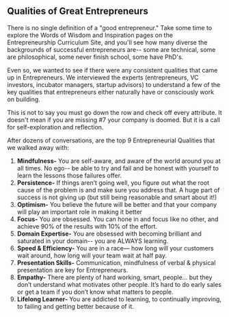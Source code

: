 ## Qualities of Great Entrepreneurs

There is no single definition of a "good entrepreneur." Take some time to explore the Words of Wisdom and Inspiration pages on the Entrepreneurship Curriculum Site, and you'll see how many diverse the backgrounds of successful entrepreneurs are-- some are technical, some are philosophical, some never finish school, some have PhD's. 

Even so, we wanted to see if there were any consistent qualities that came up in Entrepreneurs. We interviewed the experts (entrepreneurs, VC investors, incubator managers, startup advisors) to understand a few of the key qualities that entrepreneurs either naturally have or consciously work on building. 

This is not to say you must go down the row and check off every attribute. It doesn't mean if you are missing #7 your company is doomed. But it is a call for self-exploration and reflection. 

 After dozens of conversations, are the top 9 Entrepreneurial Qualities that we walked away with: 


1. **Mindfulness-** You are self-aware, and aware of the world around you at all times. No ego-- be able to try and fail and be honest with yourself to learn the lessons those failures offer. 
2. **Persistence-** If things aren’t going well, you figure out what the root cause of the problem is and make sure you address that. A huge part of success is not giving up (but still being reasonable and smart about it!) 
3. **Optimism-** You believe the future will be better and that your company will play an important role in making it better 
4. **Focus-**  You are obsessed. You can hone in and focus like no other, and achieve 90% of the results with 10% of the effort. 
5. **Domain Expertise-** You are obsessed with becoming brilliant and saturated in your domain-- you are ALWAYS learning.
6. **Speed & Efficiency-** You are in a race— how long will your customers wait around, how long will your team wait at half pay.
7. **Presentation Skills-** Communication, mindfulness of verbal & physical presentation are key for Entrepreneurs.
8. **Empathy-** There are plenty of hard working, smart, people… but they don’t understand what motivates other people. It’s hard to do early sales or get a team if you don’t know what matters to people.
9. **Lifelong Learner-** You are addicted to learning, to continually improving, to failing and getting better because of it.
